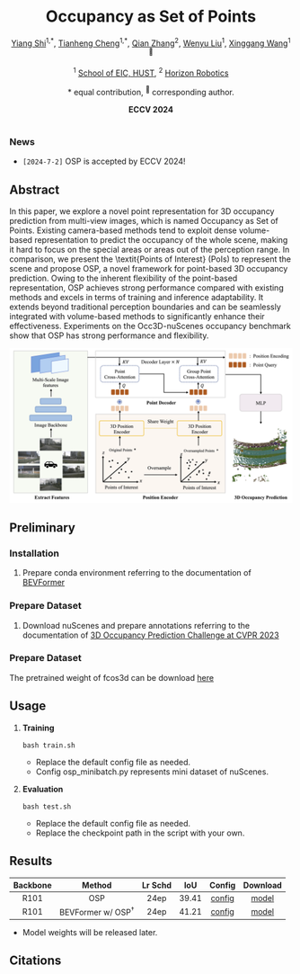 <div align="center">
<h1>Occupancy as Set of Points </h1>

[Yiang Shi](https://github.com/shawnsya)<sup>1,\*</sup>, [Tianheng Cheng](https://scholar.google.com/citations?user=PH8rJHYAAAAJ)<sup>1,\*</sup>, [Qian Zhang](https://scholar.google.com/citations?user=pCY-bikAAAAJ&hl=zh-CN)<sup>2</sup>, [Wenyu Liu](http://eic.hust.edu.cn/professor/liuwenyu/)<sup>1</sup>, [Xinggang Wang](https://xwcv.github.io/)<sup>1 :email:</sup>
 
<sup>1</sup>  [School of EIC, HUST](http://english.eic.hust.edu.cn/),
<sup>2</sup>  [Horizon Robotics](https://en.horizonrobotics.com/)


\* equal contribution, <sup>:email:</sup> corresponding author.

**ECCV 2024**

</div>


#

### News
* `[2024-7-2]` OSP is accepted by ECCV 2024!


## Abstract
In this paper, we explore a novel point representation for 3D occupancy prediction from multi-view images, which is named Occupancy as Set of Points. Existing camera-based methods tend to exploit dense volume-based representation to predict the occupancy of the whole scene, making it hard to focus on the special areas or areas out of the perception range. In comparison, we present the \textit{Points of Interest} (PoIs) to represent the scene and propose OSP, a novel framework for point-based 3D occupancy prediction. Owing to the inherent flexibility of the point-based representation, OSP achieves strong performance compared with existing methods and excels in terms of training and inference adaptability. It extends beyond traditional perception boundaries and can be seamlessly integrated with volume-based methods to significantly enhance their effectiveness. Experiments on the Occ3D-nuScenes occupancy benchmark show that OSP has strong performance and flexibility.

<div align="center">
<img src="assets/architecture.png" />
</div>

## Preliminary

### Installation
1. Prepare conda environment referring to the documentation of [BEVFormer](https://github.com/fundamentalvision/BEVFormer/blob/master/docs/install.md)

### Prepare Dataset
1. Download nuScenes and prepare annotations referring to the documentation of [3D Occupancy Prediction Challenge at CVPR 2023](https://github.com/CVPR2023-3D-Occupancy-Prediction/CVPR2023-3D-Occupancy-Prediction)

### Prepare Dataset
The pretrained weight of fcos3d can be download [here](https://github.com/zhiqi-li/storage/releases/download/v1.0/r101_dcn_fcos3d_pretrain.pth)


## Usage 
1. **Training**
    ```shell
    bash train.sh
    ```
    * Replace the default config file as needed.
    * Config osp_minibatch.py represents mini dataset of nuScenes. 


2. **Evaluation**
    ```shell
    bash test.sh
    ```
    * Replace the default config file as needed.
    * Replace the checkpoint path in the script with your own.

## Results
| Backbone | Method | Lr Schd | IoU|  Config | Download |
| :---: | :---: | :---: | :---: | :---: | :---: |
| R101 | OSP | 24ep | 39.41 |[config](projects/configs/osp/osp.py) |[model]()|
| R101 | BEVFormer w/ OSP$^\dag$ | 24ep | 41.21 |[config](projects/configs/osp/osp.py) |[model]()|

* Model weights will be released later.

## Citations
```bibtex
```
